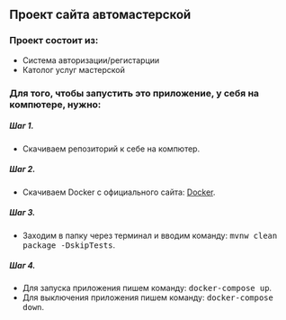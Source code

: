 ## Проект сайта автомастерской
### Проект состоит из:
- Система авторизации/регистарции
- Католог услуг мастерской

### Для того, чтобы запустить это приложение, у себя на компютере, нужно:
##### Шаг 1. 
- Скачиваем репозиторий к себе на компютер.
##### Шаг 2. 
- Скачиваем Docker с официального сайта: [Docker](https://www.docker.com/get-started/).
##### Шаг 3.
- Заходим в папку через терминал и вводим команду: <kbd>mvnw clean package -DskipTests</kbd>.
##### Шаг 4.
- Для запуска приложения пишем команду: <kbd>docker-compose up</kbd>.
- Для выключения приложения пишем команду: <kbd>docker-compose down</kbd>.
